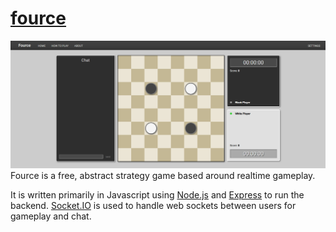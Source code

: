 # [fource](http://fource.herokuapp.com)
![Preview of Fource Game Screen](public/images/preview.png)
Fource is a free, abstract strategy game based around realtime gameplay.

It is written primarily in Javascript using [Node.js](https://nodejs.org) and [Express](https://expressjs.com) to run the backend. [Socket.IO](https://socket.io/) is used to handle web sockets between users for gameplay and chat.
